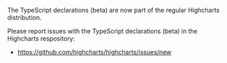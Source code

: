 The TypeScript declarations (beta) are now part of the regular Highcharts distribution.

Please report issues with the TypeScript declarations (beta) in the Highcharts respository:

- https://github.com/highcharts/highcharts/issues/new
